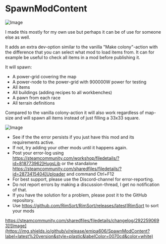 # SpawnModContent

![Image](https://i.imgur.com/iCj5o7O.png)


I made this mostly for my own use but perhaps it can be of use for someone else as well. 

It adds an extra dev-option similar to the vanilla "Make colony"-action with the difference that you can select what mod to load items from. It can for example be useful to check all items in a mod before publishing it.

It will spawn: 


- A power-grid covering the map
- A power-node to the power-grid with 900000W power for testing
- All items
- All buildings (adding recipes to all workbenches)
- A pawn from each race
- All terrain definitions



Compared to the vanilla colony-action it will also work regardless of map-size and will spawn all items instead of just filling a 33x33 square.

![Image](https://i.imgur.com/5xwDG6H.png)



-  See if the the error persists if you just have this mod and its requirements active.
-  If not, try adding your other mods until it happens again.
-  Post your error-log using https://steamcommunity.com/workshop/filedetails/?id=818773962]HugsLib or the standalone https://steamcommunity.com/sharedfiles/filedetails/?id=2873415404]Uploader and command Ctrl+F12
-  For best support, please use the Discord-channel for error-reporting.
-  Do not report errors by making a discussion-thread, I get no notification of that.
-  If you have the solution for a problem, please post it to the GitHub repository.
-  Use https://github.com/RimSort/RimSort/releases/latest]RimSort to sort your mods



https://steamcommunity.com/sharedfiles/filedetails/changelog/2922590693]![Image](https://img.shields.io/github/v/release/emipa606/SpawnModContent?label=latest%20version&style=plastic&labelColor=0070cd&color=white)

